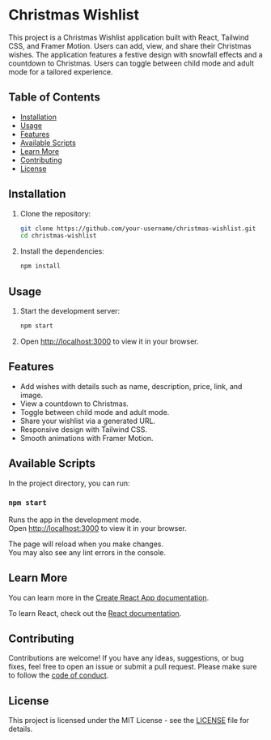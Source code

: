 # Christmas Wishlist

This project is a Christmas Wishlist application built with React, Tailwind CSS, and Framer Motion. Users can add, view, and share their Christmas wishes. The application features a festive design with snowfall effects and a countdown to Christmas. Users can toggle between child mode and adult mode for a tailored experience.

## Table of Contents

- [Installation](#installation)
- [Usage](#usage)
- [Features](#features)
- [Available Scripts](#available-scripts)
- [Learn More](#learn-more)
- [Contributing](#contributing)
- [License](#license)

## Installation

1. Clone the repository:
    ```sh
    git clone https://github.com/your-username/christmas-wishlist.git
    cd christmas-wishlist
    ```

2. Install the dependencies:
    ```sh
    npm install
    ```

## Usage

1. Start the development server:
    ```sh
    npm start
    ```

2. Open [http://localhost:3000](http://localhost:3000) to view it in your browser.

## Features

- Add wishes with details such as name, description, price, link, and image.
- View a countdown to Christmas.
- Toggle between child mode and adult mode.
- Share your wishlist via a generated URL.
- Responsive design with Tailwind CSS.
- Smooth animations with Framer Motion.

## Available Scripts

In the project directory, you can run:

### `npm start`

Runs the app in the development mode.\
Open [http://localhost:3000](http://localhost:3000) to view it in your browser.

The page will reload when you make changes.\
You may also see any lint errors in the console.

## Learn More

You can learn more in the [Create React App documentation](https://facebook.github.io/create-react-app/docs/getting-started).

To learn React, check out the [React documentation](https://reactjs.org/).

## Contributing

Contributions are welcome! If you have any ideas, suggestions, or bug fixes, feel free to open an issue or submit a pull request. Please make sure to follow the [code of conduct](CODE_OF_CONDUCT.md).

## License

This project is licensed under the MIT License - see the [LICENSE](LICENSE) file for details.
